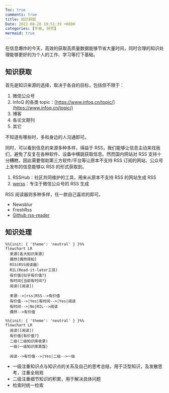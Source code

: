 ```yaml
---
Toc: true
comments: true
title: 知识获取
Date: 2022-08-28 19:51:39 +0800
categories: [手册, 研究]
mermaid: true
---
```


在信息爆炸的今天，高效的获取高质量数据能够节省大量时间，同时合理的知识处理能够更好的为个人的工作、学习等打下基础。

## 知识获取

首先是知识来源的选择，取决于各自的目标，包括但不限于：
1. 微信公众号
2. InfoQ 的各类 topic：[https://www.infoq.cn/topic/](https://www.infoq.cn/topic/)
3. 博客
4. 各论文期刊
5. 其它

不知道有哪些时，多和身边的人沟通即可。

同时，可以看到信息的来源多种多样，得益于 RSS，我们能够让信息主动来找我们，避免了反复在各种软件、设备中横跳获取信息。然而国内网站对 RSS 支持十分糟糕，因此需要借助第三方软件/平台等让原本不支持 RSS 订阅的网站、公众号上发布的信息能够以 RSS 的形式获取到。

1. RSSHub：社区共同维护的工具，用来从原本不支持 RSS 的网站生成 RSS
2. [werss](https://werss.app/)：专注于微信公众号的 RSS 生成

RSS 阅读器则多种多样，任一款自己喜欢的即可。
* Newsblur
* FreshRss
* [Github rss-reader](https://github.com/topics/rss-reader)

## 知识处理

```mermaid
%%{init: { 'theme': 'neutral' } }%%
flowchart LR
  来源[各大知识来源]
  偶然[偶然得知]
  RSS(RSS阅读器)
  RIL(Read-it-later工具)
  有价值{似乎有价值?}
  有时间{当前有时间?}
  阅读([阅读])

  来源-->|rss|RSS-->有价值
  有价值-->|Yes|有时间-->|Yes|阅读
  有时间-->|No|RIL-->阅读
  偶然-->有价值
```

```mermaid
%%{init: { 'theme': 'neutral' } }%%
flowchart LR
  阅读([阅读])
  有价值{有价值?}
  二级(二级知识库收录)
  一级(一级知识库蒸馏)

  阅读-->有价值-->|Yes|二级-->一级
```

* 一级注重知识点与知识点的关系及自己的思考总结，用于泛型知识，及发散思考，注重全局观
* 二级注重细节知识的积累，用于解决具体问题
* 检索时统一检索
